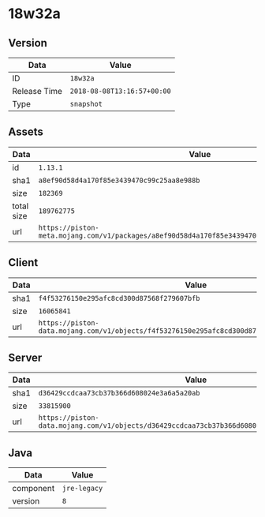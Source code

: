 # 18w32a

## Version

|**Data**        | **Value**                 |
|----------------|-------------------------|
| ID   | ```18w32a```   |
| Release Time   | ```2018-08-08T13:16:57+00:00```   |
| Type   | ```snapshot```   |

## Assets

|**Data**        | **Value**                 |
|----------------|-------------------------|
| id   | ```1.13.1```   |
| sha1   | ```a8ef90d58d4a170f85e3439470c99c25aa8e988b```   |
| size   | ```182369```   |
| total size  | ```189762775```  |
| url       | ```https://piston-meta.mojang.com/v1/packages/a8ef90d58d4a170f85e3439470c99c25aa8e988b/1.13.1.json``` |

## Client

|**Data**        | **Value**                 |
|----------------|-------------------------|
| sha1   | ```f4f53276150e295afc8cd300d87568f279607bfb```   |
| size   | ```16065841```   |
| url       | ```https://piston-data.mojang.com/v1/objects/f4f53276150e295afc8cd300d87568f279607bfb/client.jar``` |

## Server

|**Data**        | **Value**                 |
|----------------|-------------------------|
| sha1   | ```d36429ccdcaa73cb37b366d608024e3a6a5a20ab```   |
| size   | ```33815900```   |
| url       | ```https://piston-data.mojang.com/v1/objects/d36429ccdcaa73cb37b366d608024e3a6a5a20ab/server.jar``` |

## Java

|**Data**        | **Value**                 |
|----------------|-------------------------|
| component   | ```jre-legacy```   |
| version   | ```8```   |